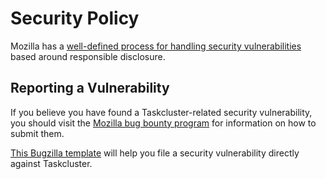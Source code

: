 # Security Policy

Mozilla has a [well-defined process for handling security vulnerabilities](https://www.mozilla.org/en-US/about/governance/policies/security-group/bugs/) based around responsible disclosure.

## Reporting a Vulnerability

If you believe you have found a Taskcluster-related security vulnerability, you should visit the [Mozilla bug bounty program](https://www.mozilla.org/en-US/security/bug-bounty/) for information on how to submit them.

[This Bugzilla template](https://bugzilla.mozilla.org/enter_bug.cgi?bug_ignored=0&bug_severity=normal&bug_status=NEW&bug_type=defect&cf_fx_iteration=---&cf_fx_points=---&contenttypemethod=list&contenttypeselection=text%2Fplain&defined_groups=1&flag_type-37=X&flag_type-4=X&flag_type-607=X&flag_type-787=X&flag_type-800=X&flag_type-803=X&flag_type-936=X&form_name=enter_bug&groups=taskcluster-security&maketemplate=Remember%20values%20as%20bookmarkable%20template&op_sys=Unspecified&priority=--&product=Taskcluster&rep_platform=Unspecified&target_milestone=---&version=unspecified) will help you file a security vulnerability directly against Taskcluster.
